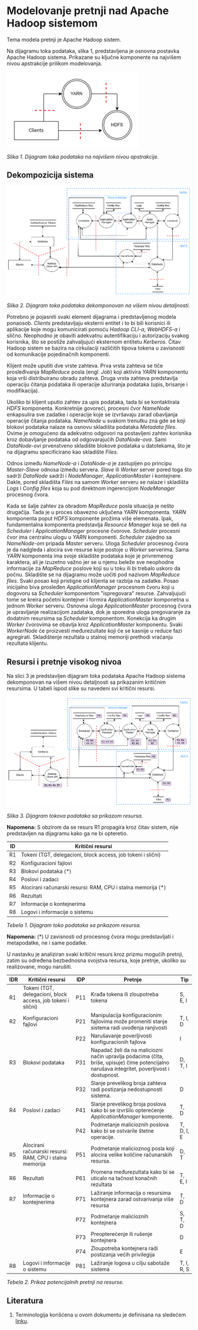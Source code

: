 # Modelovanje pretnji nad Apache Hadoop sistemom

Tema modela pretnji je Apache Hadoop sistem.

Na dijagramu toka podataka, slika 1, predstavljena je osnovna postavka Apache Hadoop sistema. Prikazane su ključne komponente na najvišem nivou apstrakcije prilikom modelovanja.

![Apstraktni dijagram](./Apstraktni_dijagram.png)

_Slika 1. Dijagram toka podataka na najvišem nivou apstrakcije._

## Dekompozicija sistema

![Dekomponovan dijagram](./Kompletan_dijagram.png)

_Slika 2. Dijagram toka podataka dekomponovan na višem nivou detaljnosti._

Potrebno je pojasniti svaki element dijagrama i predstavljenog modela ponaosob. _Clients_ predstavljaju eksterni entitet i to bi bili korisnici ili aplikacije koje mogu komunicirati pomoću _Hadoop CLI-a, WebHDFS-a_ i slično. Neophodno je obaviti adekvatnu autentifikaciju i autorizaciju svakog korisnika, što se postiže zahvaljujući eksternom entitetu _Kerberos_. Čitav Hadoop sistem se bazira na cirkulaciji različitih tipova tokena u zavisnosti od komunikacije pojedinačnih komponenti.

Klijent može uputiti dve vrste zahteva. Prva vrsta zahteva se tiče prosleđivanja _MapReduce_ posla (engl. _Job_) koji aktivira _YARN_ komponentu koja vrši distribuiranu obradu zahteva. Druga vrsta zahteva predstavlja operaciju čitanja podataka ili operacije ažuriranja podataka (upis, brisanje i modifikacija).

Ukoliko bi klijent uputio zahtev za upis podataka, tada bi se kontaktirala _HDFS_ komponenta. Konkretnije govoreći, procesni čvor _NameNode_ enkapsulira sve zadatke i operacije koje se izvršavaju zarad obavljanja operacije čitanja podataka. _NameNode_ u svakom trenutku zna gde se koji blokovi podataka nalaze na osnovu skladišta podataka _Metadata files_. Ovime je omogućeno da adekvatno odgovori na postavljeni zahtev korisnika kroz dobavljanje podataka od odgovarajućih _DataNode-ova_. Sami _DataNode-ovi_ prvenstveno skladište blokove podataka u datotekama, što je na dijagramu specificirano kao skladište _Files_. 

Odnos između _NameNode-a_ i _DataNode-a_ je zastupljen po principu _Master-Slave_ odnosa između servera. _Slave_ ili _Worker_ server pored toga što sadrži _DataNode_ sadrži i _NodeManager_, _ApplicationMaster_ i kontejnere. Dakle, pored skladišta _Files_ na samom _Worker_ serveru se nalaze i skladišta _Logs_ i _Config files_ koja su pod direktnom ingerencijom _NodeManager_ procesnog čvora. 

Kada se šalje zahtev za obradom _MapReduce_ posla situacija je nešto drugačija. Tada je u proces obavezno uključena _YARN_ komponenta. _YARN_ komponenta poput _HDFS_ komponente prožima više elemenata. Ipak, fundamentalna komponenta predstavlja _Resource Manager_ koja se deli na _Scheduler_ i _ApplicationManager_ procesne čvorove. _Scheduler_ procesni čvor ima centralnu ulogu u _YARN_ komponenti. _Scheduler_ zajedno sa _NameNode-om_ pripada _Master_ serveru. Uloga _Scheduler_ procesnog čvora je da nadgleda i alocira sve resurse koje postoje u _Worker_ serverima. Sama _YARN_ komponenta ima svoje skladište podataka koje je privremenog karaktera, ali je izuzetno važno jer se u njemu beleže sve neophodne informacije za _MapReduce_ poslove koji su u toku ili bi trebalo uskoro da počnu. Skladište se na dijagramu može uočiti pod nazivom _MapReduce files_. Svaki posao koji pristigne od klijenta se razbija na zadatke. Posao inicijalno biva prosleđen _ApplicationManager_ procesnom čvoru koji u dogovoru sa _Scheduler_ komponentom "ispregovara" resurse. Zahvaljujući tome se kreira početni kontejner i formira _ApplicationMaster_ komponetna u jednom _Worker_ serveru. Osnovna uloga _ApplicationMaster_ procesnog čvora je upravljanje realizacijom zadataka, dok je sporedna uloga pregovaranje za dodatnim resursima sa _Scheduler_ komponentom. Konekcija ka drugim _Worker_ čvorovima se obavlja kroz _ApplicationMaster_ komponentu. Svaki _WorkerNode_ će proizvesti međurezultate koji će se kasnije u reduce fazi agregirati. Skladištenje rezultata u stalnoj memoriji prethodi vraćanju rezultata klijentu. 


## Resursi i pretnje visokog nivoa

Na slici 3 je predstavljen dijagram toka podataka Apache Hadoop sistema dekomponovan na višem nivou detaljnosti sa prikazanim kritičnim resursima. U tabeli ispod slike su navedeni svi kritični resursi.  

![Dekomponovan dijagram](./Dijagram_sa_resursima.png)

_Slika 3. Dijagram tokova podataka sa prikazom resursa._

**Napomena:** S obzirom da se resurs R1 propagira kroz čitav sistem, nije predstavljen na dijagramu kako ga ne bi opteretio.

| ID | Kritični resursi |
| -- | ------ |
| R1 | Tokeni (TGT, delegacioni, block access, job tokeni i slični) |
| R2 | Konfiguracioni fajlovi |
| R3 | Blokovi podataka (*) |
| R4 | Poslovi i zadaci |
| R5 | Alocirani računarski resursi: RAM, CPU i stalna memorija (*) |
| R6 | Rezultati |
| R7 | Informacije o kontejnerima |
| R8 | Logovi i informacije o sistemu |

_Tebela 1. Dijagram toko podataka sa prikazom resursa._

**Napomena:** \(*) U zavisnosti od procesnog čvora mogu predstavljati i metapodatke, ne i same podatke.

U nastavku je analiziran svaki kritični resurs kroz prizmu mogućih pretnji, zatim su određena bezbednosna svojstva resursa, koje pretnje, ukoliko su realizovane, mogu narušiti. 

| IDR | Kritični resursi | IDP | Pretnje | Tip
| -- | ------ | ----- | --- | --- | 
| R1 | Tokeni (TGT, delegacioni, block access, job tokeni i slični) | P11 | Krađa tokena ili zloupotreba tokena | S, E, I 
| R2 | Konfiguracioni fajlovi | P21 | Manipulacija konfiguracionim fajlovima može promeniti stanje sistema radi uvođenja ranjivosti | T, I, D
|  |  | P22|  Narušavanje poverljivosti konfiguracionih fajlova | I
| R3 | Blokovi podataka | P31 | Napadač želi da na maliciozni način upravlja podacima (čita, briše, upisuje) čime potencijalno narušava integritet, poverljivost i dostupnost. | D, T, I
| | | P32 | Slanje prevelikog broja zahteva radi postizanja nedostupnosti sistema. | D
| R4 | Poslovi i zadaci |P41| Slanje prevelikog broja poslova kako bi se izvršilo opterećenje *ApplicationManager* komponente.  | T, D 
| | | P42 | Podmetanje malicioznih poslova kako bi se ostvarile štetne operacije. | T, D, I, E
| R5 | Alocirani računarski resursi: RAM, CPU i stalna memorija | P51 | Podmetanje malicioznog posla koji alocira velike količine računarskih resursa.  | D, T
| R6 | Rezultati | P61 | Promena međurezultata kako bi se uticalo na tačnost konačnih rezultata | T, E, I
| R7 | Informacije o kontejnerima | P71| Lažiranje informacija o resursima kontejnera zarad ostvarivanja više resursa | T, D
| | | P72 | Podmetanje malicioznih kontejnera | S, T, D
| | | P73 | Preopterećenje ili rušenje kontejnera | D
| | | P74 | Zloupotreba kontejnera radi postizanja većih privilegija | E
| R8 | Logovi i informacije o sistemu | P81 | Lažiranje logova u cilju sabotaže sistema | T, I, R, S

_Tebela 2. Prikaz potencijalnih pretnji na resurse._

## Literatura
           
1. Terminologija korišćena u ovom dokumentu je definisana na sledećem [linku](https://github.com/Luburic/zoss-model-pretnji/blob/main/modeli/terminologija.md).
                
                    
